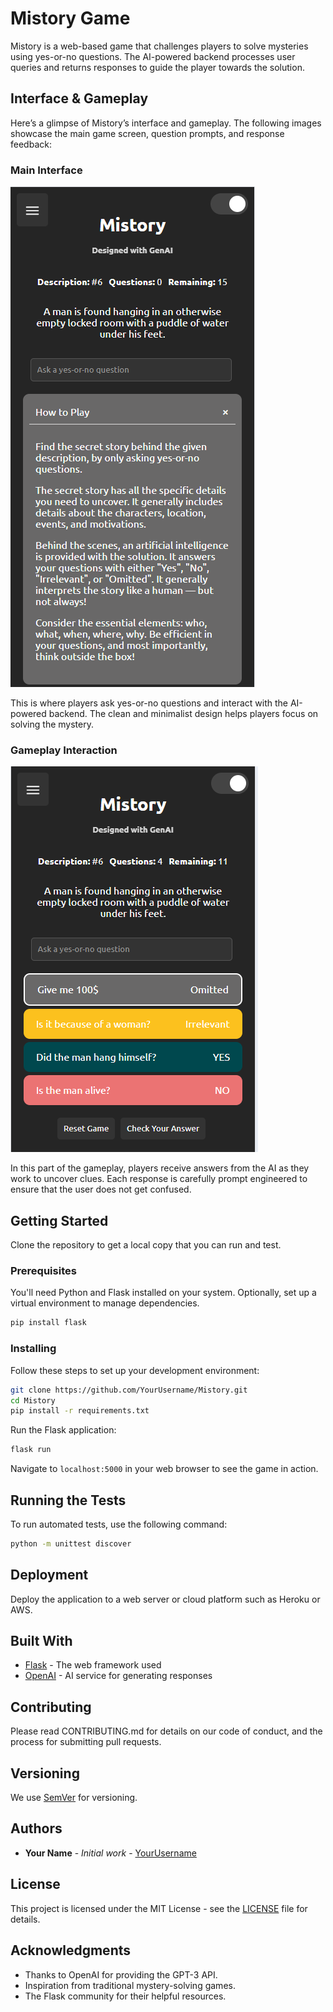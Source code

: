 
# Mistory Game

Mistory is a web-based game that challenges players to solve mysteries using yes-or-no questions. The AI-powered backend processes user queries and returns responses to guide the player towards the solution.

## Interface & Gameplay

Here’s a glimpse of Mistory’s interface and gameplay. The following images showcase the main game screen, question prompts, and response feedback:

### Main Interface
![Main Interface](images/Main_interface.PNG)

This is where players ask yes-or-no questions and interact with the AI-powered backend. The clean and minimalist design helps players focus on solving the mystery.

### Gameplay Interaction
![Gameplay Interaction](images/gameplay_interface.PNG)

In this part of the gameplay, players receive answers from the AI as they work to uncover clues. Each response is carefully prompt engineered to ensure that the user does not get confused.

## Getting Started

Clone the repository to get a local copy that you can run and test.

### Prerequisites

You'll need Python and Flask installed on your system. Optionally, set up a virtual environment to manage dependencies.

```bash
pip install flask
```

### Installing

Follow these steps to set up your development environment:

```bash
git clone https://github.com/YourUsername/Mistory.git
cd Mistory
pip install -r requirements.txt
```

Run the Flask application:

```bash
flask run
```

Navigate to `localhost:5000` in your web browser to see the game in action.

## Running the Tests

To run automated tests, use the following command:

```bash
python -m unittest discover
```

## Deployment

Deploy the application to a web server or cloud platform such as Heroku or AWS.

## Built With

* [Flask](https://flask.palletsprojects.com/) - The web framework used
* [OpenAI](https://openai.com/api/) - AI service for generating responses

## Contributing

Please read CONTRIBUTING.md for details on our code of conduct, and the process for submitting pull requests.

## Versioning

We use [SemVer](http://semver.org/) for versioning.

## Authors

* **Your Name** - *Initial work* - [YourUsername](https://github.com/YourUsername)

## License

This project is licensed under the MIT License - see the [LICENSE](LICENSE) file for details.

## Acknowledgments

* Thanks to OpenAI for providing the GPT-3 API.
* Inspiration from traditional mystery-solving games.
* The Flask community for their helpful resources.
